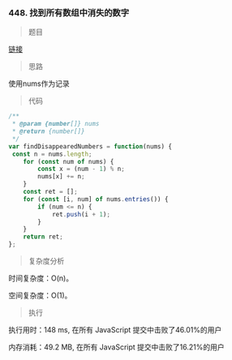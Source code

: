 ### 448. 找到所有数组中消失的数字

> 题目

[链接](https://leetcode-cn.com/problems/find-all-numbers-disappeared-in-an-array/)

> 思路

使用nums作为记录

> 代码

```js
/**
 * @param {number[]} nums
 * @return {number[]}
 */
var findDisappearedNumbers = function(nums) {
 const n = nums.length;
    for (const num of nums) {
        const x = (num - 1) % n;
        nums[x] += n;
    }
    const ret = [];
    for (const [i, num] of nums.entries()) {
        if (num <= n) {
            ret.push(i + 1);
        }
    }
    return ret;
};
```

> 复杂度分析

时间复杂度：O(n)。

空间复杂度：O(1)。

> 执行

执行用时：148 ms, 在所有 JavaScript 提交中击败了46.01%的用户

内存消耗：49.2 MB, 在所有 JavaScript 提交中击败了16.21%的用户
